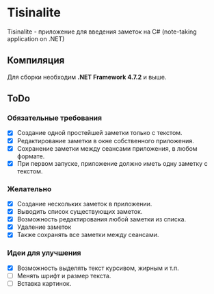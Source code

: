 # Tisinalite
Tisinalite - приложение для введения заметок на C# (note-taking application on .NET)

## Компиляция
Для сборки необходим **.NET Framework 4.7.2** и выше.

## ToDo
### Обязательные требования
- [x] Создание одной простейшей заметки только с текстом.
- [x] Редактирование заметки в окне собственного приложения.
- [x] Сохранение заметки между сеансами приложения, в любом формате.
- [x] При первом запуске, приложение должно иметь одну заметку с текстом.

### Желательно
- [x] Создание нескольких заметок в приложении.
- [x] Выводить список существующих заметок.
- [x] Возможность редактирования любой заметки из списка.
- [x] Удаление заметок
- [x] Также сохранять все заметки между сеансами.

### Идеи для улучшения
- [x] Возможность выделять текст курсивом, жирным и т.п.
- [ ] Менять шрифт и размер текста.
- [ ] Вставка картинок.
